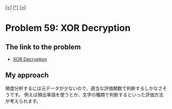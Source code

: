\[[<](./p0058.md)] \[[^](../README_ja.md)] \[[>](./p0060.md)]

# Problem 59: XOR Decryption

## The link to the problem

- [XOR Decryption](https://projecteuler.net/problem=59)

## My approach

頻度分析するには元データが少ないので、適当な評価関数で判断するしかなさそうです。
例えば頻出単語を使うとか、文字の種類で判断するといった評価方法が考えられます。
